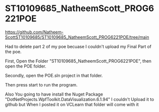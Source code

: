 # ST10109685_NatheemScott_PROG6221POE
https://github.com/Natheem-ScottST10109685/ST10109685_NatheemScott_PROG6221POE/tree/main

Had to delete part 2 of my poe becuase I couldn't upload my Final Part of the poe.

First, Open the Folder "ST10109685_NatheemScott_PROG6221POE", then open the POE folder.

Secondly, open the POE.sln project in that folder.

Then press start to run the program.

Also You going to have install the Nuget Package "DotNetProjects.WpfToolkit.DataVisualization.6.1.94" I couldn't Upload it to github but When I posted it on VCLearn that folder will come with it
